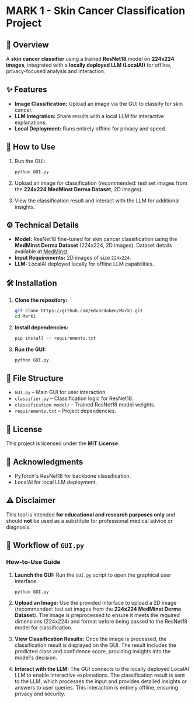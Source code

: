 # MARK 1 - Skin Cancer Classification Project

## 🏥 Overview
A **skin cancer classifier** using a trained **ResNet18** model on **224x224 images**, integrated with a **locally deployed LLM (LocalAI)** for offline, privacy-focused analysis and interaction.

## ✨ Features
- **Image Classification:** Upload an image via the GUI to classify for skin cancer.
- **LLM Integration:** Share results with a local LLM for interactive explanations.
- **Local Deployment:** Runs entirely offline for privacy and speed.

## 🚀 How to Use
1. Run the GUI:
   ```bash
   python GUI.py
   ```

2. Upload an image for classification (recommended: test set images from the **224x224 MedMinst Derma Dataset**, 2D images).
3. View the classification result and interact with the LLM for additional insights.

## ⚙️ Technical Details
- **Model:** ResNet18 fine-tuned for skin cancer classification using the **MedMinst Derma Dataset** (224x224, 2D images). Dataset details available at [MedMinst](https://medmnist.com/).
- **Input Requirements:** 2D images of size `224x224`.
- **LLM:** LocalAI deployed locally for offline LLM capabilities.

## 🛠️ Installation
1. **Clone the repository:**
   ```bash
   git clone https://github.com/eduardoben/Mark1.git
   cd Mark1
   ```

2. **Install dependencies:**
   ```bash
   pip install -r requirements.txt
   ```

3. **Run the GUI:**
   ```bash
   python GUI.py
   ```

## 📁 File Structure
- `GUI.py` – Main GUI for user interaction.
- `classifier.py` – Classification logic for ResNet18.
- `classification model/` – Trained ResNet18 model weights.
- `requirements.txt` – Project dependencies.

## 📜 License
This project is licensed under the **MIT License**.

## 🙏 Acknowledgments
- PyTorch's ResNet18 for backbone classification.
- LocalAI for local LLM deployment.

## ⚠️ Disclaimer
This tool is intended **for educational and research purposes only** and should **not** be used as a substitute for professional medical advice or diagnosis.

## 🧭 Workflow of `GUI.py`

### How-to-Use Guide
1. **Launch the GUI:**
   Run the `GUI.py` script to open the graphical user interface.
   ```bash
   python GUI.py
   ```

2. **Upload an Image:**
   Use the provided interface to upload a 2D image (recommended: test set images from the **224x224 MedMinst Derma Dataset**). The image is preprocessed to ensure it meets the required dimensions (224x224) and format before being passed to the ResNet18 model for classification.

3. **View Classification Results:**
   Once the image is processed, the classification result is displayed on the GUI. The result includes the predicted class and confidence score, providing insights into the model's decision.

4. **Interact with the LLM:**
   The GUI connects to the locally deployed LocalAI LLM to enable interactive explanations. The classification result is sent to the LLM, which processes the input and provides detailed insights or answers to user queries. This interaction is entirely offline, ensuring privacy and security.